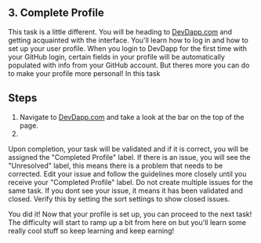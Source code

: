 ## 3. Complete Profile
This task is a little different. You will be heading to [DevDapp.com](https://devdapp.com) and getting acquainted with the interface. You'll learn how to log in and how to set up your user profile. When you login to DevDapp for the first time with your GitHub login, certain fields in your profile will be automatically populated with info from your GitHub account. But theres more you can do to make your profile more personal! In this task

## Steps
1. Navigate to [DevDapp.com](https://devdapp.com) and take a look at the bar on the top of the page.
2. 

Upon completion, your task will be validated and if it is correct, you will be assigned the "Completed Profile" label. If there is an issue, you will see the "Unresolved" label, this means there is a problem that needs to be corrected. Edit your issue and follow the guidelines more closely until you receive your "Completed Profile" label. Do not create multiple issues for the same task. If you dont see your issue, it means it has been validated and closed. Verify this by setting the sort settings to show closed issues.

You did it! Now that your profile is set up, you can proceed to the next task! The difficulty will start to ramp up a bit from here on but you'll learn some really cool stuff so keep learning and keep earning!
